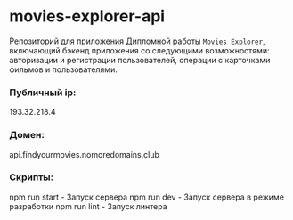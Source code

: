 # movies-explorer-api
Репозиторий для приложения Дипломной работы `Movies Explorer`, включающий бэкенд приложения со следующими возможностями: авторизации и регистрации пользователей, операции с карточками фильмов и пользователями.

### Публичный ip:
193.32.218.4

### Домен:
api.findyourmovies.nomoredomains.club

### Скрипты:
npm run start - Запуск сервера
npm run dev - Запуск сервера в режиме разработки
npm run lint - Запуск линтера

